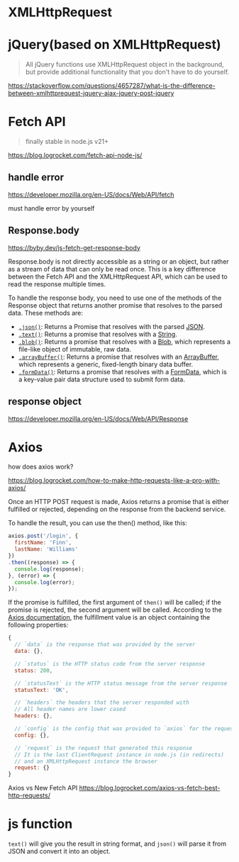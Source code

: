 





# XMLHttpRequest
# jQuery(based on XMLHttpRequest)
> All jQuery functions use XMLHttpRequest object in the background, but provide additional functionality that you don't have to do yourself.
> 
> 
https://stackoverflow.com/questions/4657287/what-is-the-difference-between-xmlhttprequest-jquery-ajax-jquery-post-jquery



# Fetch API
> finally stable in node.js v21+

https://blog.logrocket.com/fetch-api-node-js/


## handle error
https://developer.mozilla.org/en-US/docs/Web/API/fetch

must handle error by yourself


## Response.body

https://byby.dev/js-fetch-get-response-body


Response.body is not directly accessible as a string or an object, but rather as a stream of data that can only be read once. This is a key difference between the Fetch API and the XMLHttpRequest API, which can be used to read the response multiple times.

To handle the response body, you need to use one of the methods of the Response object that returns another promise that resolves to the parsed data. These methods are:

- [`.json()`](https://developer.mozilla.org/en-US/docs/Web/API/Response/json): Returns a Promise that resolves with the parsed [JSON](https://developer.mozilla.org/en-US/docs/Web/JavaScript/Reference/Global_Objects/JSON).
- [`.text()`](https://developer.mozilla.org/en-US/docs/Web/API/Response/text): Returns a promise that resolves with a [String](https://developer.mozilla.org/en-US/docs/Web/JavaScript/Reference/Global_Objects/String).
- [`.blob()`](https://developer.mozilla.org/en-US/docs/Web/API/Response/blob): Returns a promise that resolves with a [Blob](https://developer.mozilla.org/en-US/docs/Web/API/Blob), which represents a file-like object of immutable, raw data.
- [`.arrayBuffer()`](https://developer.mozilla.org/en-US/docs/Web/API/Response/arrayBuffer): Returns a promise that resolves with an [ArrayBuffer](https://developer.mozilla.org/en-US/docs/Web/JavaScript/Reference/Global_Objects/ArrayBuffer), which represents a generic, fixed-length binary data buffer.
- [`.formData()`](https://developer.mozilla.org/en-US/docs/Web/API/Response/formData): Returns a promise that resolves with a [FormData](https://developer.mozilla.org/en-US/docs/Web/API/FormData), which is a key-value pair data structure used to submit form data.






## response object
https://developer.mozilla.org/en-US/docs/Web/API/Response



# Axios

how does axios work?

https://blog.logrocket.com/how-to-make-http-requests-like-a-pro-with-axios/



Once an HTTP POST request is made, Axios returns a promise that is either fulfilled or rejected, depending on the response from the backend service.

To handle the result, you can use the then() method, like this:

```javascript
axios.post('/login', {
  firstName: 'Finn',
  lastName: 'Williams'
})
.then((response) => {
  console.log(response);
}, (error) => {
  console.log(error);
});
```




If the promise is fulfilled, the first argument of `then()` will be called; if the promise is rejected, the second argument will be called. According to the [Axios documentation](https://www.npmjs.com/package/axios#response-schema), the fulfillment value is an object containing the following properties:

```javascript
{
  // `data` is the response that was provided by the server
  data: {},

  // `status` is the HTTP status code from the server response
  status: 200,

  // `statusText` is the HTTP status message from the server response
  statusText: 'OK',

  // `headers` the headers that the server responded with
  // All header names are lower cased
  headers: {},

  // `config` is the config that was provided to `axios` for the request
  config: {},

  // `request` is the request that generated this response
  // It is the last ClientRequest instance in node.js (in redirects)
  // and an XMLHttpRequest instance the browser
  request: {}
}
```




Axios vs New Fetch API
https://blog.logrocket.com/axios-vs-fetch-best-http-requests/




# js function

`text()` will give you the result in string format, and `json()` will parse it from JSON and convert it into an object.
